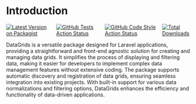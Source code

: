  # Introduction


<div style="display: flex; gap: 10px; margin-top: 15px">
  <a href="https://packagist.org/packages/strucura/datagrids">
    <img src="https://img.shields.io/packagist/v/strucura/datagrids.svg?style=flat-square" alt="Latest Version on Packagist">
  </a>
  <a href="https://github.com/strucura/datagrids/actions?query=workflow%3Arun-tests+branch%3Amaster">
    <img src="https://img.shields.io/github/actions/workflow/status/strucura/datagrids/run-tests.yml?branch=master&label=tests&style=flat-square" alt="GitHub Tests Action Status">
  </a>
  <a href="https://github.com/strucura/datagrids/actions?query=workflow%3A'Fix+PHP+code+style+issues'+branch%3Amaster">
    <img src="https://img.shields.io/github/actions/workflow/status/strucura/datagrids/fix-php-code-style-issues.yml?branch=master&label=code%20style&style=flat-square" alt="GitHub Code Style Action Status">
  </a>
  <a href="https://packagist.org/packages/strucura/datagrids">
    <img src="https://img.shields.io/packagist/dt/strucura/datagrids.svg?style=flat-square" alt="Total Downloads">
  </a>
</div>

DataGrids is a versatile package designed for Laravel applications, providing a straightforward and front-end
agnostic solution for creating and managing data grids. It simplifies the process of displaying and filtering data,
making it easier for developers to implement complex data management features without extensive coding. The package
supports automatic discovery and registration of data grids, ensuring seamless integration into existing projects.
With built-in support for various data normalizations and filtering options, DataGrids enhances the efficiency and
functionality of data-driven applications.
